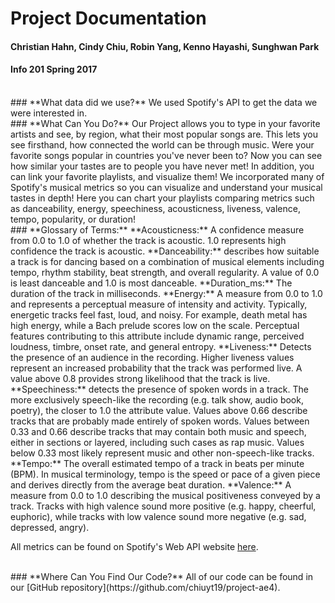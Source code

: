 # Project Documentation
####  Christian Hahn, Cindy Chiu, Robin Yang, Kenno Hayashi, Sunghwan Park
####  Info 201 Spring 2017
<br>
### **What data did we use?**
We used Spotify's API to get the data we were interested in.
<br>
### **What Can You Do?**
Our Project allows you to type in your favorite artists and see, by region,
what their most popular songs are. This lets you see firsthand, how connected
the world can be through music. Were your favorite songs popular in countries
you've never been to? Now you can see how similar your tastes are to people
you have never met!
In addition, you can link your favorite playlists, and visualize them!
We incorporated many of Spotify's musical metrics so you can visualize and
understand your musical tastes in depth! Here you can chart your playlists
comparing metrics such as danceability, energy, speechiness, acousticness,
liveness, valence, tempo, popularity, or duration!  
<br>
### **Glossary of Terms:**
**Acousticness:** A confidence measure from 0.0 to 1.0 of whether the track is acoustic. 1.0 represents high confidence the track is acoustic.
**Danceability:** describes how suitable a track is for dancing based on a combination of musical elements including tempo, rhythm stability, beat strength, and overall regularity. A value of 0.0 is least danceable and 1.0 is most danceable.
**Duration_ms:** The duration of the track in milliseconds.
**Energy:** A measure from 0.0 to 1.0 and represents a perceptual measure of intensity and activity. Typically, energetic tracks feel fast, loud, and noisy. For example, death metal has high energy, while a Bach prelude scores low on the scale. Perceptual features contributing to this attribute include dynamic range, perceived loudness, timbre, onset rate, and general entropy.
**Liveness:** Detects the presence of an audience in the recording. Higher liveness values represent an increased probability that the track was performed live. A value above 0.8 provides strong likelihood that the track is live.
**Speechiness:** detects the presence of spoken words in a track. The more exclusively speech-like the recording (e.g. talk show, audio book, poetry), the closer to 1.0 the attribute value. Values above 0.66 describe tracks that are probably made entirely of spoken words. Values between 0.33 and 0.66 describe tracks that may contain both music and speech, either in sections or layered, including such cases as rap music. Values below 0.33 most likely represent music and other non-speech-like tracks.
**Tempo:** The overall estimated tempo of a track in beats per minute (BPM). In musical terminology, tempo is the speed or pace of a given piece and derives directly from the average beat duration.
**Valence:** A measure from 0.0 to 1.0 describing the musical positiveness conveyed by a track. Tracks with high valence sound more positive (e.g. happy, cheerful, euphoric), while tracks with low valence sound more negative (e.g. sad, depressed, angry).

All metrics can be found on Spotify's Web API website [here](https://developer.spotify.com/web-api/get-audio-features/).

<br>
### **Where Can You Find Our Code?**
All of our code can be found in our [GitHub repository](https://github.com/chiuyt19/project-ae4).
